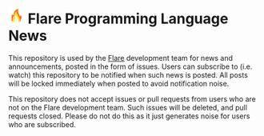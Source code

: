 # <img src="https://raw.githubusercontent.com/flare-lang/flare-lang.github.io/source/Flare.svg" width="32"> Flare Programming Language News

This repository is used by the [Flare](https://flare-lang.org) development team
for news and announcements, posted in the form of issues. Users can subscribe to
(i.e. watch) this repository to be notified when such news is posted. All posts
will be locked immediately when posted to avoid notification noise.

This repository does not accept issues or pull requests from users who are not
on the Flare development team. Such issues will be deleted, and pull requests
closed. Please do not do this as it just generates noise for users who are
subscribed.
